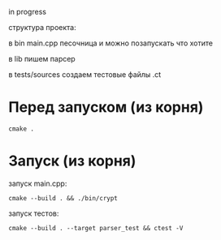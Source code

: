 in progress

структура проекта:

в bin main.cpp песочница и можно позапускать что хотите

в lib пишем парсер

в tests/sources создаем тестовые файлы .ct

# Перед запуском (из корня)

```
cmake .
```

# Запуск (из корня)

запуск main.cpp:
```
cmake --build . && ./bin/crypt
```

запуск тестов:
```
cmake --build . --target parser_test && ctest -V
```